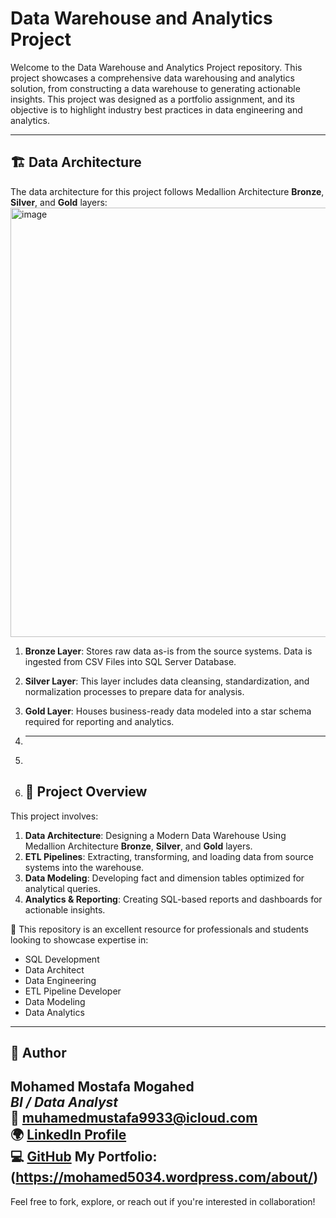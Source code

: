 # Data Warehouse and Analytics Project

Welcome to the Data Warehouse and Analytics Project repository. 
This project showcases a comprehensive data warehousing and analytics solution, from constructing a data warehouse to generating actionable insights. This project was designed as a portfolio assignment, and its objective is to highlight industry best practices in data engineering and analytics.

------------------------

## 🏗️ Data Architecture

The data architecture for this project follows Medallion Architecture **Bronze**, **Silver**, and **Gold** layers:
<img width="1202" height="687" alt="image" src="https://github.com/user-attachments/assets/fe20cf02-3301-4145-b34f-8cf5bc093e22" />


1. **Bronze Layer**: Stores raw data as-is from the source systems. Data is ingested from CSV Files into SQL Server Database.
2. **Silver Layer**: This layer includes data cleansing, standardization, and normalization processes to prepare data for analysis.
3. **Gold Layer**: Houses business-ready data modeled into a star schema required for reporting and analytics.

4. ----------------------
5. 
6. ## 📖 Project Overview

This project involves:

1. **Data Architecture**: Designing a Modern Data Warehouse Using Medallion Architecture **Bronze**, **Silver**, and **Gold** layers.
2. **ETL Pipelines**: Extracting, transforming, and loading data from source systems into the warehouse.
3. **Data Modeling**: Developing fact and dimension tables optimized for analytical queries.
4. **Analytics & Reporting**: Creating SQL-based reports and dashboards for actionable insights.

🎯 This repository is an excellent resource for professionals and students looking to showcase expertise in:
- SQL Development
- Data Architect
- Data Engineering  
- ETL Pipeline Developer  
- Data Modeling  
- Data Analytics  

---
## 👤 Author

**Mohamed Mostafa Mogahed**  
*BI / Data Analyst*  
📧 muhamedmustafa9933@icloud.com  
🌍 [LinkedIn Profile](https://www.linkedin.com/in/mohamedmostafa99/)  
💻 [GitHub](https://github.com/muhamemustafa99)
 My Portfolio:  (https://mohamed5034.wordpress.com/about/)
---

Feel free to fork, explore, or reach out if you're interested in collaboration!





